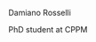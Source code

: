 Damiano Rosselli

PhD student at CPPM 
<!---
DamianoRosselli/DamianoRosselli is a ✨ special ✨ repository because its `README.md` (this file) appears on your GitHub profile.
You can click the Preview link to take a look at your changes.
--->
